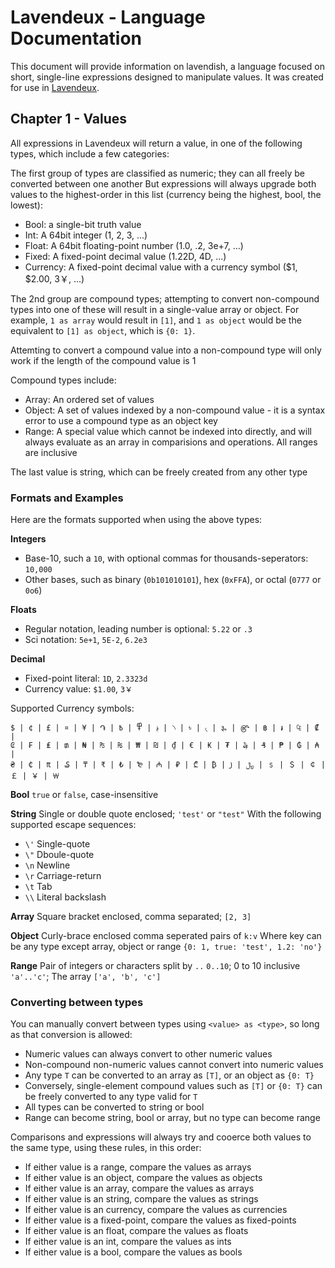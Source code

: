 # Lavendeux - Language Documentation

This document will provide information on lavendish, a language focused on short, single-line expressions designed to manipulate values.
It was created for use in [Lavendeux](https://rscarson.github.io/lavendeux/).

## Chapter 1 - Values

All expressions in Lavendeux will return a value, in one of the following types, which include a few categories:

The first group of types are classified as numeric; they can all freely be converted between one another
But expressions will always upgrade both values to the highest-order in this list (currency being the highest, bool, the lowest):
- Bool: a single-bit truth value
- Int: A 64bit integer (1, 2, 3, ...)
- Float: A 64bit floating-point number (1.0, .2, 3e+7, ...)
- Fixed: A fixed-point decimal value (1.22D, 4D, ...)
- Currency: A fixed-point decimal value with a currency symbol ($1, $2.00, 3￥, ...)

The 2nd group are compound types; attempting to convert non-compound types into one of these will result in a single-value array or object.
For example, `1 as array` would result in `[1]`, and `1 as object` would be the equivalent to `[1] as object`, which is `{0: 1}`.

Attemting to convert a compound value into a non-compound type will only work if the length of the compound value is 1

Compound types include:
- Array: An ordered set of values
- Object: A set of values indexed by a non-compound value - it is a syntax error to use a compound type as an object key
- Range: A special value which cannot be indexed into directly, and will always evaluate as an array in comparisions and operations. All ranges are inclusive

The last value is string, which can be freely created from any other type

### Formats and Examples

Here are the formats supported when using the above types:

**Integers**
- Base-10, such a `10`, with optional commas for thousands-seperators: `10,000`
- Other bases, such as binary (`0b101010101`), hex (`0xFFA`), or octal (`0777` or `0o6`)

**Floats**
- Regular notation, leading number is optional: `5.22` or `.3`
- Sci notation: `5e+1`, `5E-2`, `6.2e3`

**Decimal**
- Fixed-point literal: `1D`, `2.3323d`
- Currency value: `$1.00`, `3￥`

Supported Currency symbols:
```
$ | ¢ | £ | ¤ | ¥ | ֏ | ؋ | ߾ | ߿ | ৲ | ৳ | ৻ | ૱ | ௹ | ฿ | ៛ | ₠ | ₡ |
₢ | ₣ | ₤ | ₥ | ₦ | ₧ | ₨ | ₩ | ₪ | ₫ | € | ₭ | ₮ | ₯ | ₰ | ₱ | ₲ | ₳ |
₴ | ₵ | ₶ | ₷ | ₸ | ₹ | ₺ | ₻ | ₼ | ₽ | ₾ | ₿ | ꠸ | ﷼ | ﹩ | ＄ | ￠ |
￡ | ￥ | ￦
```

**Bool**
`true` or `false`, case-insensitive

**String**
Single or double quote enclosed; `'test'` or `"test"`
With the following supported escape sequences:
- `\'` Single-quote
- `\"` Dboule-quote
- `\n` Newline
- `\r` Carriage-return
- `\t` Tab
- `\\` Literal backslash

**Array**
Square bracket enclosed, comma separated; `[2, 3]`

**Object**
Curly-brace enclosed comma seperated pairs of `k:v`
Where key can be any type except array, object or range
`{0: 1, true: 'test', 1.2: 'no'}`

**Range**
Pair of integers or characters split by `..`
`0..10`; 0 to 10 inclusive
`'a'..'c'`; The array `['a', 'b', 'c']`

### Converting between types

You can manually convert between types using `<value> as <type>`, so long as that conversion is allowed:
- Numeric values can always convert to other numeric values
- Non-compound non-numeric values cannot convert into numeric values
- Any type `T` can be converted to an array as `[T]`, or an object as `{0: T}`
- Conversely, single-element compound values such as `[T]` or `{0: T}` can be freely converted to any type valid for `T`
- All types can be converted to string or bool
- Range can become string, bool or array, but no type can become range

Comparisons and expressions will always try and cooerce both values to the same type, using these rules, in this order:
- If either value is a range, compare the values as arrays
- If either value is an object, compare the values as objects
- If either value is an array, compare the values as arrays
- If either value is an string, compare the values as strings
- If either value is an currency, compare the values as currencies
- If either value is a fixed-point, compare the values as fixed-points
- If either value is an float, compare the values as floats
- If either value is an int, compare the values as ints
- If either value is a bool, compare the values as bools
